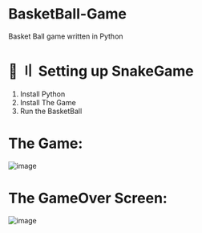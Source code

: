 # BasketBall-Game
Basket Ball game written in Python

# 📁 〢 Setting up SnakeGame
1. Install Python
2. Install The Game
3. Run the BasketBall

# The Game:
![image](https://user-images.githubusercontent.com/122708389/214474597-7893c15d-fbad-41c9-a108-720f42f35af6.png)

# The GameOver Screen:
![image](https://user-images.githubusercontent.com/122708389/214474637-121e17c2-474b-478e-8190-f2fbbe5d2769.png)

